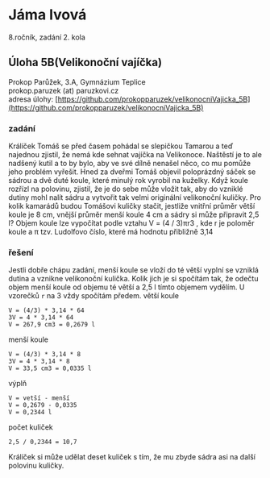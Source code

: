 # Jáma lvová  
8.ročník, zadání 2. kola  
## Úloha 5B(Velikonoční vajíčka)  
Prokop Parůžek, 3.A, Gymnázium Teplice  
prokop.paruzek (at) paruzkovi.cz  
adresa úlohy: [https://github.com/prokopparuzek/velikonocniVajicka_5B](https://github.com/prokopparuzek/velikonocniVajicka_5B)  
###  zadání  

Králíček Tomáš se před časem pohádal se slepičkou Tamarou a teď najednou zjistil, že nemá kde sehnat vajíčka na Velikonoce. Naštěstí
je to ale nadšený kutil a to by bylo, aby ve své dílně nenašel něco, co mu pomůže jeho problém vyřešit. Hned za dveřmi Tomáš objevil
poloprázdný sáček se sádrou a dvě duté koule, které minulý rok vyrobil na kuželky. Když koule rozřízl na polovinu, zjistil, že je do sebe
může vložit tak, aby do vzniklé dutiny mohl nalít sádru a vytvořit tak velmi originální velikonoční kuličky.
Pro kolik kamarádů budou Tomášovi kuličky stačit, jestliže vnitřní průměr větší koule je 8 cm, vnější průměr menší koule 4 cm a sádry
si může připravit 2,5 l?
Objem koule lze vypočítat podle vztahu V = (4 / 3)πr3
, kde r je poloměr koule a π tzv. Ludolfovo číslo, které má hodnotu přibližně 3,14

### řešení  

Jestli dobře chápu zadání, menší koule se vloží do té větší vyplní se vzniklá dutina a vznikne velikonoční kulička.
Kolik jich je si spočítám tak, že odečtu objem menší koule od objemu té větší a 2,5 l tímto objemem vydělím.
U vzorečků ```r``` na 3 vždy spočítám předem.
větší koule

```
V = (4/3) * 3,14 * 64
3V = 4 * 3,14 * 64
V = 267,9 cm3 = 0,2679 l
```

menší koule

```
V = (4/3) * 3,14 * 8
3V = 4 * 3,14 * 8
V = 33,5 cm3 = 0,0335 l
```

výplň

```
V = vetší - menší
V = 0,2679 - 0,0335
V = 0,2344 l
```

počet kuliček

```
2,5 / 0,2344 = 10,7
```

Králíček si může udělat deset kuliček s tím, že mu zbyde sádra asi na další polovinu kuličky.
